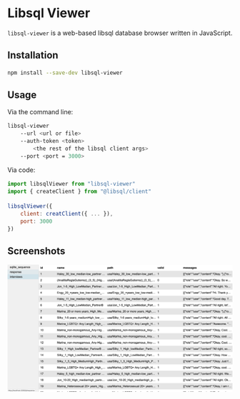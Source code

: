 # Libsql Viewer

`libsql-viewer` is a web-based libsql database browser written in JavaScript.

## Installation

```bash
npm install --save-dev libsql-viewer
```

## Usage

Via the command line:
```bash
libsql-viewer
    --url <url or file>
    --auth-token <token>
        <the rest of the libsql client args>
    --port <port = 3000>
```

Via code:
```js
import libsqlViewer from "libsql-viewer"
import { createClient } from "@libsql/client"

libsqlViewer({
    client: creatClient({ ... }),
    port: 3000
})
```

## Screenshots

![](screenshots/screenshot.png)
